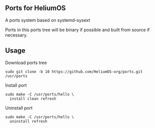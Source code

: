## Ports for HeliumOS

A ports system based on systemd-sysext

Ports in this ports tree will be binary if possible and built from source if necessary.

## Usage

Download ports tree

```shell
sudo git clone -b 10 https://github.com/HeliumOS-org/ports.git /usr/ports
```

Install port
```
sudo make -C /usr/ports/hello \
  install clean refresh
```

Uninstall port
```
sudo make -C /usr/ports/hello \
  uninstall refresh
```
